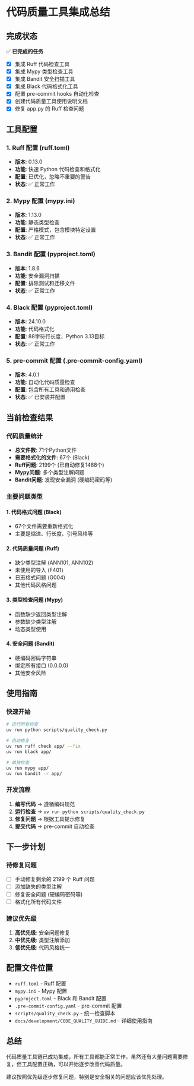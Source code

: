 # 代码质量工具集成总结

## 完成状态

✅ **已完成的任务**
- [x] 集成 Ruff 代码检查工具
- [x] 集成 Mypy 类型检查工具
- [x] 集成 Bandit 安全扫描工具
- [x] 集成 Black 代码格式化工具
- [x] 配置 pre-commit hooks 自动化检查
- [x] 创建代码质量工具使用说明文档
- [x] 修复 app.py 的 Ruff 检查问题

## 工具配置

### 1. Ruff 配置 (ruff.toml)
- **版本**: 0.13.0
- **功能**: 快速 Python 代码检查和格式化
- **配置**: 已优化，忽略不重要的警告
- **状态**: ✅ 正常工作

### 2. Mypy 配置 (mypy.ini)
- **版本**: 1.13.0
- **功能**: 静态类型检查
- **配置**: 严格模式，包含模块特定设置
- **状态**: ✅ 正常工作

### 3. Bandit 配置 (pyproject.toml)
- **版本**: 1.8.6
- **功能**: 安全漏洞扫描
- **配置**: 排除测试和迁移文件
- **状态**: ✅ 正常工作

### 4. Black 配置 (pyproject.toml)
- **版本**: 24.10.0
- **功能**: 代码格式化
- **配置**: 88字符行长度，Python 3.13目标
- **状态**: ✅ 正常工作

### 5. pre-commit 配置 (.pre-commit-config.yaml)
- **版本**: 4.0.1
- **功能**: 自动化代码质量检查
- **配置**: 包含所有工具和通用检查
- **状态**: ✅ 已安装并配置

## 当前检查结果

### 代码质量统计
- **总文件数**: 71个Python文件
- **需要格式化的文件**: 67个 (Black)
- **Ruff问题**: 2199个 (已自动修复1488个)
- **Mypy问题**: 多个类型注解问题
- **Bandit问题**: 发现安全漏洞 (硬编码密码等)

### 主要问题类型

#### 1. 代码格式问题 (Black)
- 67个文件需要重新格式化
- 主要是缩进、行长度、引号风格等

#### 2. 代码质量问题 (Ruff)
- 缺少类型注解 (ANN101, ANN102)
- 未使用的导入 (F401)
- 日志格式问题 (G004)
- 其他代码风格问题

#### 3. 类型检查问题 (Mypy)
- 函数缺少返回类型注解
- 参数缺少类型注解
- 动态类型使用

#### 4. 安全问题 (Bandit)
- 硬编码密码字符串
- 绑定所有接口 (0.0.0.0)
- 其他安全风险

## 使用指南

### 快速开始
```bash
# 运行所有检查
uv run python scripts/quality_check.py

# 自动修复
uv run ruff check app/ --fix
uv run black app/

# 单独检查
uv run mypy app/
uv run bandit -r app/
```

### 开发流程
1. **编写代码** → 遵循编码规范
2. **运行检查** → `uv run python scripts/quality_check.py`
3. **修复问题** → 根据工具提示修复
4. **提交代码** → pre-commit 自动检查

## 下一步计划

### 待修复问题
- [ ] 手动修复剩余的 2199 个 Ruff 问题
- [ ] 添加缺失的类型注解
- [ ] 修复安全问题 (硬编码密码等)
- [ ] 格式化所有代码文件

### 建议优先级
1. **高优先级**: 安全问题修复
2. **中优先级**: 类型注解添加
3. **低优先级**: 代码风格统一

## 配置文件位置

- `ruff.toml` - Ruff 配置
- `mypy.ini` - Mypy 配置
- `pyproject.toml` - Black 和 Bandit 配置
- `.pre-commit-config.yaml` - pre-commit 配置
- `scripts/quality_check.py` - 统一检查脚本
- `docs/development/CODE_QUALITY_GUIDE.md` - 详细使用指南

## 总结

代码质量工具链已成功集成，所有工具都能正常工作。虽然还有大量问题需要修复，但工具配置正确，可以开始逐步改善代码质量。

建议按照优先级逐步修复问题，特别是安全相关的问题应该优先处理。

